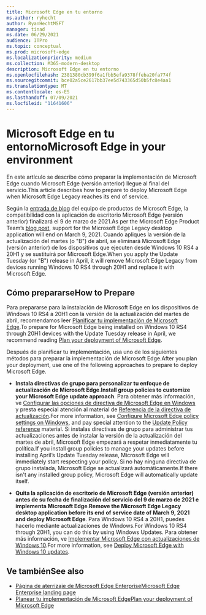 ```yaml
---
title: Microsoft Edge en tu entorno
ms.author: ryhecht
author: RyanHechtMSFT
manager: tinad
ms.date: 06/29/2021
audience: ITPro
ms.topic: conceptual
ms.prod: microsoft-edge
ms.localizationpriority: medium
ms.collection: M365-modern-desktop
description: Microsoft Edge en tu entorno
ms.openlocfilehash: 2381380cb399f6a1fbb5efa9378ffeba20fa774f
ms.sourcegitcommit: bce02a5ce2617bb37ee5d743365d50b5fc8e4aa1
ms.translationtype: MT
ms.contentlocale: es-ES
ms.lasthandoff: 07/09/2021
ms.locfileid: "11641606"
---
```

# <a name="microsoft-edge-in-your-environment"></a><span data-ttu-id="534cb-103">Microsoft Edge en tu entorno</span><span class="sxs-lookup"><span data-stu-id="534cb-103">Microsoft Edge in your environment</span></span>

<span data-ttu-id="534cb-104">En este artículo se describe cómo preparar la implementación de Microsoft Edge cuando Microsoft Edge (versión anterior) llegue al final del servicio.</span><span class="sxs-lookup"><span data-stu-id="534cb-104">This article describes how to prepare to deploy Microsoft Edge when Microsoft Edge Legacy reaches its end of service.</span></span>

<span data-ttu-id="534cb-105">Según la [entrada de blog](https://aka.ms/EdgeLegacyEOS) del equipo de productos de Microsoft Edge, la compatibilidad con la aplicación de escritorio Microsoft Edge (versión anterior) finalizará el 9 de marzo de 2021.</span><span class="sxs-lookup"><span data-stu-id="534cb-105">As per the Microsoft Edge Product Team’s [blog post](https://aka.ms/EdgeLegacyEOS), support for the Microsoft Edge Legacy desktop application will end on March 9, 2021.</span></span> <span data-ttu-id="534cb-106">Cuando apliques la versión de la actualización del martes (o "B") de abril, se eliminará Microsoft Edge (versión anterior) de los dispositivos que ejecuten desde Windows 10 RS4 a 20H1 y se sustituirá por Microsoft Edge.</span><span class="sxs-lookup"><span data-stu-id="534cb-106">When you apply the Update Tuesday (or "B") release in April, it will remove Microsoft Edge Legacy from devices running Windows 10 RS4 through 20H1 and replace it with Microsoft Edge.</span></span>

## <a name="how-to-prepare"></a><span data-ttu-id="534cb-107">Cómo prepararse</span><span class="sxs-lookup"><span data-stu-id="534cb-107">How to Prepare</span></span>

<span data-ttu-id="534cb-108">Para prepararse para la instalación de Microsoft Edge en los dispositivos de Windows 10 RS4 a 20H1 con la versión de la actualización del martes de abril, recomendamos leer [Planificar tu implementación de Microsoft Edge](deploy-edge-plan-deployment.md).</span><span class="sxs-lookup"><span data-stu-id="534cb-108">To prepare for Microsoft Edge being installed on Windows 10 RS4 through 20H1 devices with the Update Tuesday release in April, we recommend reading [Plan your deployment of Microsoft Edge](deploy-edge-plan-deployment.md).</span></span>

<span data-ttu-id="534cb-109">Después de planificar tu implementación, usa uno de los siguientes métodos para preparar la implementación de Microsoft Edge.</span><span class="sxs-lookup"><span data-stu-id="534cb-109">After you plan your deployment, use one of the following approaches to prepare to deploy Microsoft Edge.</span></span>

- <span data-ttu-id="534cb-110">**Instala directivas de grupo para personalizar tu enfoque de actualización de Microsoft Edge**.</span><span class="sxs-lookup"><span data-stu-id="534cb-110">**Install group policies to customize your Microsoft Edge update approach**.</span></span> <span data-ttu-id="534cb-111">Para obtener más información, ve [Configurar las opciones de directiva de Microsoft Edge en Windows](configure-microsoft-edge.md) y presta especial atención al material de [Referencia de la directiva de actualización](microsoft-edge-update-policies.md).</span><span class="sxs-lookup"><span data-stu-id="534cb-111">For more information, see [Configure Microsoft Edge policy settings on Windows](configure-microsoft-edge.md), and pay special attention to the [Update Policy reference](microsoft-edge-update-policies.md) material.</span></span> <span data-ttu-id="534cb-112">Si instalas directivas de grupo para administrar tus actualizaciones antes de instalar la versión de la actualización del martes de abril, Microsoft Edge empezará a respetar inmediatamente tu política.</span><span class="sxs-lookup"><span data-stu-id="534cb-112">If you install group policies to manage your updates before installing April’s Update Tuesday release, Microsoft Edge will immediately start respecting your policy.</span></span> <span data-ttu-id="534cb-113">Si no hay ninguna directiva de grupo instalada, Microsoft Edge se actualizará automáticamente.</span><span class="sxs-lookup"><span data-stu-id="534cb-113">If there isn't any installed group policy, Microsoft Edge will automatically update itself.</span></span>

- <span data-ttu-id="534cb-114">**Quita la aplicación de escritorio de Microsoft Edge (versión anterior) antes de su fecha de finalización del servicio del 9 de marzo de 2021 e implementa Microsoft Edge**.</span><span class="sxs-lookup"><span data-stu-id="534cb-114">**Remove the Microsoft Edge Legacy desktop application before its end of service date of March 9, 2021 and deploy Microsoft Edge**.</span></span> <span data-ttu-id="534cb-115">Para Windows 10 RS4 a 20H1, puedes hacerlo mediante actualizaciones de Windows.</span><span class="sxs-lookup"><span data-stu-id="534cb-115">For Windows 10 RS4 through 20H1, you can do this by using Windows Updates.</span></span> <span data-ttu-id="534cb-116">Para obtener más información, ve [Implementar Microsoft Edge con actualizaciones de Windows 10](deploy-edge-with-windows-10-updates.md).</span><span class="sxs-lookup"><span data-stu-id="534cb-116">For more information, see [Deploy Microsoft Edge with Windows 10 updates](deploy-edge-with-windows-10-updates.md).</span></span>

## <a name="see-also"></a><span data-ttu-id="534cb-117">Ve también</span><span class="sxs-lookup"><span data-stu-id="534cb-117">See also</span></span>

- [<span data-ttu-id="534cb-118">Página de aterrizaje de Microsoft Edge Enterprise</span><span class="sxs-lookup"><span data-stu-id="534cb-118">Microsoft Edge Enterprise landing page</span></span>](https://aka.ms/EdgeEnterprise)
- [<span data-ttu-id="534cb-119">Planear tu implementación de Microsoft Edge</span><span class="sxs-lookup"><span data-stu-id="534cb-119">Plan your deployment of Microsoft Edge</span></span>](deploy-edge-plan-deployment.md)